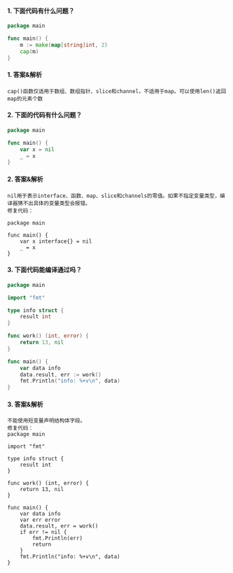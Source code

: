 #### 1. 下面代码有什么问题？

```go
package main

func main() {
	m := make(map[string]int, 2)
	cap(m)
}
```

#### 1. 答案&解析

```text
cap()函数仅适用于数组、数组指针、slice和channel，不适用于map。可以使用len()返回map的元素个数
```

#### 2. 下面的代码有什么问题？

```go
package main

func main() {
	var x = nil
	_ = x
}
```

#### 2. 答案&解析

```text
nil用于表示interface、函数、map、slice和channels的零值。如果不指定变量类型，编译器猜不出具体的变量类型会报错。
修复代码：

package main

func main() {
	var x interface{} = nil
	_ = x
}
```

#### 3. 下面代码能编译通过吗？

```go
package main

import "fmt"

type info struct {
	result int
}

func work() (int, error) {
	return 13, nil
}

func main() {
	var data info
	data.result, err := work()
	fmt.Println("info: %+v\n", data)
}
```

#### 3. 答案&解析

```text
不能使用短变量声明结构体字段。
修复代码：
package main

import "fmt"

type info struct {
	result int
}

func work() (int, error) {
	return 13, nil
}

func main() {
	var data info
	var err error
	data.result, err = work()
	if err != nil {
		fmt.Println(err)
		return
	}
	fmt.Println("info: %+v\n", data)
}
```
